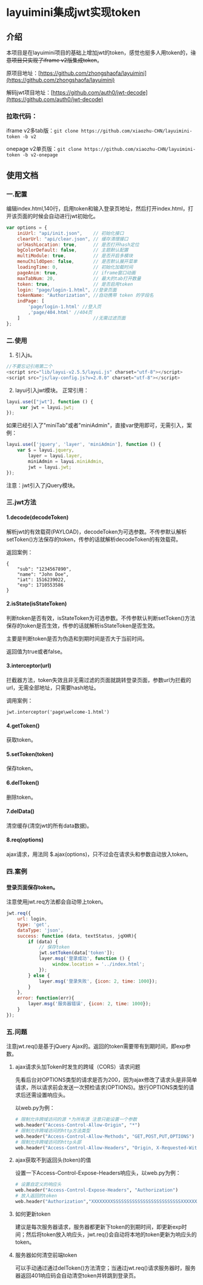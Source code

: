 layuimini集成jwt实现token
===============
## 介绍

本项目是在layuimini项目的基础上增加jwt的token，感觉也挺多人用token的，~~注意项目只实现了iframe v2版集成token~~。

原项目地址：[https://github.com/zhongshaofa/layuimini](https://github.com/zhongshaofa/layuimini)

解码jwt项目地址：[https://github.com/auth0/jwt-decode](https://github.com/auth0/jwt-decode)

### 拉取代码：

iframe v2多tab版：`git clone https://github.com/xiaozhu-CHN/layuimini-token -b v2`

onepage v2单页版：`git clone https://github.com/xiaozhu-CHN/layuimini-token -b v2-onepage`



## 使用文档

### 一.配置

编辑index.html,140行，启用token和输入登录页地址，然后打开index.html，打开该页面的时候会自动进行jwt初始化。
```javascript
var options = {
    iniUrl: "api/init.json",    // 初始化接口
    clearUrl: "api/clear.json", // 缓存清理接口
    urlHashLocation: true,      // 是否打开hash定位
    bgColorDefault: false,      // 主题默认配置
    multiModule: true,          // 是否开启多模块
    menuChildOpen: false,       // 是否默认展开菜单
    loadingTime: 0,             // 初始化加载时间
    pageAnim: true,             // iframe窗口动画
    maxTabNum: 20,              // 最大的tab打开数量
    token: true,				// 是否启用token
    login: "page/login-1.html", //登录页面
    tokenName: "Authorization", //自动携带 token 的字段名
    indPage: [
        'page/login-1.html' //登入页
        ,'page/404.html' //404页
    ]							//无需过滤页面
};
```

### 二.使用
1. 引入js。
```javascript
//不要忘记引用第二个
<script src="lib/layui-v2.5.5/layui.js" charset="utf-8"></script>
<script src="js/lay-config.js?v=2.0.0" charset="utf-8"></script>
```

2. layui引入jwt模块。
正常引用：
```javascript
layui.use(["jwt"], function () {
	 var jwt = layui.jwt;
});
```
如果已经引入了"miniTab"或者"miniAdmin"，直接var使用即可，无需引入，案例：
```javascript
layui.use(['jquery', 'layer', 'miniAdmin'], function () {
	var $ = layui.jquery,
		layer = layui.layer,
		miniAdmin = layui.miniAdmin,
		jwt = layui.jwt;
});
```

注意：jwt引入了jQuery模块。

### 三.jwt方法

#### 1.decode(decodeToken)
解析jwt的有效载荷(PAYLOAD)，decodeToken为可选参数。不传参默认解析setToken()方法保存的token，传参的话就解析decodeToken的有效载荷。

返回案例：

``` 
{
	"sub": "1234567890",
	"name": "John Doe",
	"iat": 1516239022,
	"exp": 1710553586
}
```

#### 2.isState(isStateToken)

判断token是否有效，isStateToken为可选参数。不传参默认判断setToken()方法保存的token是否生效，传参的话就解析isStateToken是否生效。

主要是判断token是否为伪造和到期时间是否大于当前时间。

返回值为true或者false。

#### 3.interceptor(url)
拦截器方法，token失效且非无需过滤的页面就跳转登录页面，参数url为拦截的url，无需全部地址，只需要hash地址。

调用案例：

`jwt.interceptor('page\welcome-1.html')`

#### 4.getToken()
获取token。

#### 5.setToken(token)
保存token。

#### 6.delToken()
删除token。

#### 7.delData()

清空缓存(清空jwt的所有data数据)。

#### 8.req(options)

ajax请求，用法同 $.ajax(options)，只不过会在请求头和参数自动放入token。

### 四.案例
#### 登录页面保存token。

注意使用jwt.req方法都会自动带上token。

```javascript
jwt.req({
	url: login,
	type: 'get',
    dataType: 'json',
	success: function (data, textStatus, jqXHR){
		if (data) {
			// 保存token
			jwt.setToken(data['token']);
			layer.msg('登录成功', function () {
				 window.location = '../index.html';
			});
		} else {
			layer.msg('登录失败', {icon: 2, time: 1000});
		}
	},
	error: function(err){
		layer.msg('服务器错误', {icon: 2, time: 1000});
	}
});
```

### 五.问题

注意jwt.req()是基于jQuery Ajax的。返回的token需要带有到期时间，即exp参数。

1. ajax请求头加Token时发生的跨域（CORS）请求问题

   先看后台对OPTIONS类型的请求是否为200，因为ajax修改了请求头是非简单请求，所以请求前会发送一次预检请求(OPTIONS)。放行OPTIONS类型的请求后还需设置响应头。

   以web.py为例：

   ```python
   # 限制允许跨域访问的源 *为所有源 注意只能设置一个参数
   web.header("Access-Control-Allow-Origin", "*")
   # 限制允许跨域访问的http方法类型
   web.header("Access-Control-Allow-Methods", "GET,POST,PUT,OPTIONS")
   # 限制允许跨域访问的http头部
   web.header("Access-Control-Allow-Headers", "Origin, X-Requested-With, Content-Type, Accept, Authorization")
   ```

   

2. ajax获取不到返回头(token)的值

   设置一下Access-Control-Expose-Headers响应头，以web.py为例：

   ```python
   # 设置自定义的响应头
   web.header("Access-Control-Expose-Headers", "Authorization")
   # 放入返回的token
   web.header("Authorization","XXXXXXXXSSSSSSSSSSSSSSSSSSSSSSSSSXXXXXXXXXX")
   ```

3. 如何更新token

   建议是每次服务器请求，服务器都更新下token的到期时间，即更新exp时间；然后将token放入响应头，jwt.req()会自动将本地的token更新为响应头的token。

4. 服务器如何清空前端token

   可以手动通过通过delToken()方法清空；当通过jwt.req()请求服务器时，服务器返回401响应码会自动清空token并转跳到登录页。